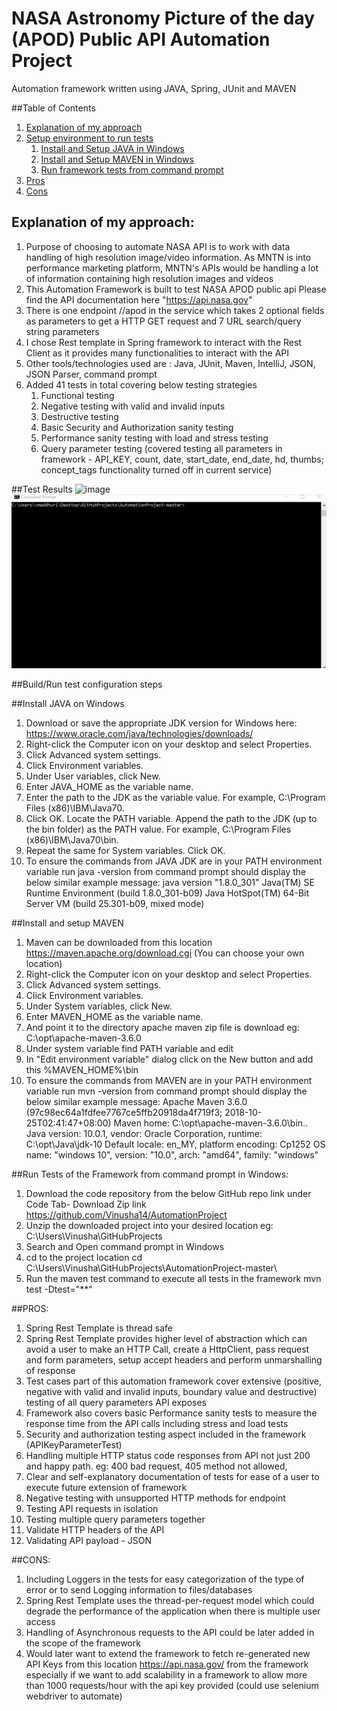 # NASA Astronomy Picture of the day (APOD) Public API Automation Project

Automation framework written using JAVA, Spring, JUnit and MAVEN

##Table of Contents
1. [Explanation of my approach](#Explanation_of_my_approach)
2. [Setup environment to run tests](#setup_environment)
   1. [Install and Setup JAVA in Windows](#setup_java)
   2. [Install and Setup MAVEN in Windows](#setup_maven)
   3. [Run framework tests from command prompt](#run_tests_command_prompt)
3. [Pros](#pros)
4. [Cons](#cons)


## Explanation of my approach: <a name="Explanation_of_my_approach"></a>
1. Purpose of choosing to automate NASA API is to work with data handling of high resolution image/video information.
As MNTN is into performance marketing platform, MNTN's APIs would be handling a lot of information containing high resolution images and videos 
2. This Automation Framework is built to test NASA APOD public api 
   Please find the API documentation here "https://api.nasa.gov"
3. There is one endpoint /<version>/apod in the service which takes 2 optional fields as parameters to get a HTTP GET request and 7 URL search/query string parameters
4. I chose Rest template in Spring framework to interact with the Rest Client as it provides many functionalities to interact 
with the API 
5. Other tools/technologies used are : Java, JUnit, Maven, IntelliJ, JSON, JSON Parser, command prompt 
6. Added 41 tests in total covering below testing strategies
   1. Functional testing
   2. Negative testing with valid and invalid inputs
   3. Destructive testing
   4. Basic Security and Authorization sanity testing
   5. Performance sanity testing with load and stress testing
   6. Query parameter testing (covered testing all parameters in framework - API_KEY, count, date, start_date, end_date, hd, thumbs; concept_tags functionality turned off in current service)
   
##Test Results 
   ![image](https://user-images.githubusercontent.com/23089178/136060136-e1ade710-a0c7-4f81-99f6-4ea7fcbd3749.png)
   ![Alt text](https://github.com/Vinusha14/AutomationProject/blob/master/TestExecutionAnimation.gif)

##Build/Run test configuration steps <a name="setup_environment"></a>

##Install JAVA on Windows <a name="setup_java"></a>
1. Download or save the appropriate JDK version for Windows here: https://www.oracle.com/java/technologies/downloads/
2. Right-click the Computer icon on your desktop and select Properties.
3. Click Advanced system settings.
4. Click Environment variables.
5. Under User variables, click New.
6. Enter JAVA_HOME as the variable name.
7. Enter the path to the JDK as the variable value. For example, C:\Program Files (x86)\IBM\Java70\.
8. Click OK.
   Locate the PATH variable.
   Append the path to the JDK (up to the bin folder) as the PATH value. For example, C:\Program Files (x86)\IBM\Java70\bin.
9. Repeat the same for System variables.
   Click OK.
10. To ensure the commands from JAVA JDK are in your PATH environment variable run java -version from command prompt
should display the below similar example message:
      java version "1.8.0_301"
      Java(TM) SE Runtime Environment (build 1.8.0_301-b09)
      Java HotSpot(TM) 64-Bit Server VM (build 25.301-b09, mixed mode)

##Install and setup MAVEN <a name="setup_maven"></a>
1. Maven can be downloaded from this location https://maven.apache.org/download.cgi (You can choose your own location)
2. Right-click the Computer icon on your desktop and select Properties.
3. Click Advanced system settings.
4. Click Environment variables.
5. Under System variables, click New.
6. Enter MAVEN_HOME as the variable name.
7. And point it to the directory apache maven zip file is download eg: C:\opt\apache-maven-3.6.0
8. Under system variable find PATH variable and edit
9. In "Edit environment variable" dialog click on the New button and add this %MAVEN_HOME%\bin
10. To ensure the commands from MAVEN are in your PATH environment variable run mvn -version from command prompt 
should display the below similar example message: 
      Apache Maven 3.6.0 (97c98ec64a1fdfee7767ce5ffb20918da4f719f3; 2018-10-25T02:41:47+08:00)
      Maven home: C:\opt\apache-maven-3.6.0\bin\..
      Java version: 10.0.1, vendor: Oracle Corporation, runtime: C:\opt\Java\jdk-10
      Default locale: en_MY, platform encoding: Cp1252
      OS name: "windows 10", version: "10.0", arch: "amd64", family: "windows"

##Run Tests of the Framework from command prompt in Windows:<a name="run_tests_command_prompt"></a>
1. Download the code repository from the below GitHub repo link under Code Tab- Download Zip link
https://github.com/Vinusha14/AutomationProject
2. Unzip the downloaded project into your desired location eg: C:\Users\Vinusha\GitHubProjects
3. Search and Open command prompt in Windows
4. cd to the project location 
    cd C:\Users\Vinusha\GitHubProjects\AutomationProject-master\
5. Run the maven test command to execute all tests in the framework
   mvn test -Dtest="**"

##PROS:<a name="pros"></a>
1. Spring Rest Template is thread safe 
2. Spring Rest Template provides higher level of abstraction which can avoid a user to make an HTTP Call, create a HttpClient, pass request and form parameters, setup accept headers and perform unmarshalling of response 
3. Test cases part of this automation framework cover extensive (positive, negative with valid and invalid inputs, boundary value and destructive) testing of all query parameters API exposes
4. Framework also covers basic Performance sanity tests to measure the response time from the API calls including stress and load tests
5. Security and authorization testing aspect included in the framework (APIKeyParameterTest)
6. Handling multiple HTTP status code responses from API not just 200 and happy path. eg: 400 bad request, 405 method not allowed,
7. Clear and self-explanatory documentation of tests for ease of a user to execute future extension of framework 
8. Negative testing with unsupported HTTP methods for endpoint
10. Testing API requests in isolation
11. Testing multiple query parameters together
12. Validate HTTP headers of the API
13. Validating API payload - JSON
    
##CONS: <a name="cons"></a>
1. Including Loggers in the tests for easy categorization of the type of error or to send Logging information to files/databases
2. Spring Rest Template uses the thread-per-request model which could degrade the performance of the application when there is multiple user access 
3. Handling of Asynchronous requests to the API could be later added in the scope of the framework
4. Would later want to extend the framework to fetch re-generated new API Keys from this location https://api.nasa.gov/ from the framework 
especially if we want to add scalability in a framework to allow more than 1000 requests/hour with the api key provided  (could use selenium webdriver to automate)
